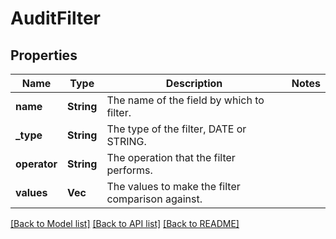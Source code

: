 # AuditFilter

## Properties

Name | Type | Description | Notes
------------ | ------------- | ------------- | -------------
**name** | **String** | The name of the field by which to filter. | 
**_type** | **String** | The type of the filter, DATE or STRING. | 
**operator** | **String** | The operation that the filter performs. | 
**values** | **Vec<String>** | The values to make the filter comparison against. | 

[[Back to Model list]](../README.md#documentation-for-models) [[Back to API list]](../README.md#documentation-for-api-endpoints) [[Back to README]](../README.md)


